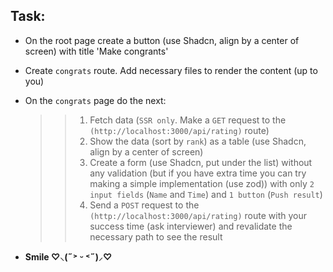 ## Task:

- On the root page create a button (use Shadcn, align by a center of screen) with title 'Make congrants'
- Create `congrats` route. Add necessary files to render the content (up to you)
- On the `congrats` page do the next:

  > > 1.  Fetch data (`SSR only`. Make a `GET` request to the `(http://localhost:3000/api/rating)` route)
  > > 2.  Show the data (sort by `rank`) as a table (use Shadcn, align by a center of screen)
  > > 3.  Create a form (use Shadcn, put under the list) without any validation (but if you have extra time you can try making a simple implementation (use zod)) with only `2 input fields` (`Name` and `Time`) and `1 button` (`Push result`)
  > > 4.  Send a `POST` request to the `(http://localhost:3000/api/rating)` route with your success time (ask interviewer) and revalidate the necessary path to see the result










































- **Smile ♡⸜(˶˃ ᵕ ˂˶)⸝♡**

